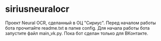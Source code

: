 ﻿# siriusneuralocr
Проект Neural OCR, сделанный в ОЦ "Сириус".
Перед началом работы бота прочитайте readme.txt в папке config.
Для начала работы бота запустите файл main_vk.py. 
Пока бот сделан только для ВКонтакте.
